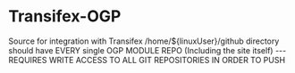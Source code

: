 # Transifex-OGP
Source for integration with Transifex
/home/${linuxUser}/github directory should have EVERY single OGP MODULE REPO (Including the site itself) --- REQUIRES WRITE ACCESS TO ALL GIT REPOSITORIES IN ORDER TO PUSH
